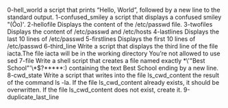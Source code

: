 0-hell_world   a script that prints “Hello, World”, followed by a new line to the standard output.
1-confused_smiley a script that displays a confused smiley "(Ôo)'.
2-hellofile Displays the content of the /etc/passwd file.
3-twofiles Displays the content of /etc/passwd and /etc/hosts
4-lastlines Displays the last 10 lines of /etc/passwd
5-firstlines Displays the first 10 lines of /etc/passwd
6-third_line Write a script that displays the third line of the file iacta.The file iacta will be in the working directory You’re not allowed to use sed
7-file Write a shell script that creates a file named exactly \*\\'"Best School"\'\\*$\?\*\*\*\*\*:) containing the text Best School ending by a new line.
8-cwd_state Write a script that writes into the file ls_cwd_content the result of the command ls -la. If the file ls_cwd_content already exists, it should be overwritten. If the file ls_cwd_content does not exist, create it.
9-duplicate_last_line 
